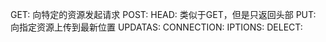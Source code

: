 GET: 向特定的资源发起请求
POST: 
HEAD: 类似于GET，但是只返回头部
PUT: 向指定资源上传到最新位置
UPDATAS: 
CONNECTION:
IPTIONS:
DELECT: